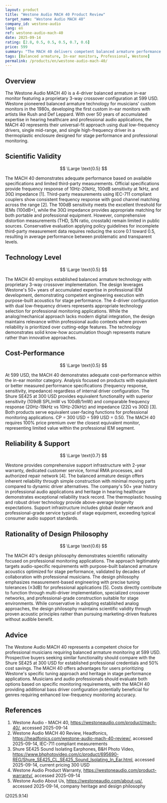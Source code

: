 ```yaml
---
layout: product
title: "Westone Audio MACH 40 Product Review"
target_name: "Westone Audio MACH 40"
company_id: westone-audio
lang: en
ref: westone-audio-mach-40
date: 2025-09-14
rating: [2.8, 0.5, 0.5, 0.5, 0.7, 0.6]
price: 599
summary: "The MACH 40 delivers competent balanced armature performance with established professional heritage and comprehensive support, though limited measurement transparency and pricing compared to the Shure SE425 affect overall value proposition."
tags: [Balanced armature, In-ear monitors, Professional, Westone]
permalink: /products/en/westone-audio-mach-40/
---
```

## Overview

The Westone Audio MACH 40 is a 4-driver balanced armature in-ear monitor featuring a proprietary 3-way crossover configuration at 599 USD. Westone pioneered balanced armature technology for musicians' custom monitors in the 1980s, developing the first custom in-ear monitors with artists like Rush and Def Leppard. With over 50 years of accumulated expertise in hearing healthcare and professional audio applications, the MACH 40 represents their universal-fit approach using dual low-frequency drivers, single mid-range, and single high-frequency driver in a thermoplastic enclosure designed for stage performance and professional monitoring.

## Scientific Validity

$$ \Large \text{0.5} $$

The MACH 40 demonstrates adequate performance based on available specifications and limited third-party measurements. Official specifications provide frequency response of 10Hz-20kHz, 100dB sensitivity at 1kHz, and 30Ω impedance [1]. Third-party measurements using IEC-711 compliant couplers show consistent frequency response with good channel matching across the range [2]. The 100dB sensitivity meets the excellent threshold for IEMs (100dB+), while the 30Ω impedance provides appropriate matching for both portable and professional equipment. However, comprehensive distortion measurements (THD, S/N ratio, crosstalk) remain limited in public sources. Conservative evaluation applying policy guidelines for incomplete third-party measurement data requires reducing the score 0.1 toward 0.5, resulting in average performance between problematic and transparent levels.

## Technology Level

$$ \Large \text{0.5} $$

The MACH 40 employs established balanced armature technology with proprietary 3-way crossover implementation. The design leverages Westone's 50+ years of accumulated expertise in professional IEM development, demonstrating competent engineering execution with purpose-built acoustics for stage performance. The 4-driver configuration with dual low-frequency drivers represents appropriate technology selection for professional monitoring applications. While the analog/mechanical approach lacks modern digital integration, the design maintains relevance within professional audio contexts where proven reliability is prioritized over cutting-edge features. The technology demonstrates solid know-how accumulation though represents mature rather than innovative approaches.

## Cost-Performance

$$ \Large \text{0.5} $$

At 599 USD, the MACH 40 demonstrates adequate cost-performance within the in-ear monitor category. Analysis focused on products with equivalent or better measured performance specifications (frequency response, sensitivity, impedance) regardless of internal driver configuration. The Shure SE425 at 300 USD provides equivalent functionality with superior sensitivity (109dB SPL/mW vs 100dB/1mW) and comparable frequency response (20Hz-19kHz vs 10Hz-20kHz) and impedance (22Ω vs 30Ω) [3]. Both products serve equivalent user-facing functions for professional monitoring applications. CP = 300 USD ÷ 599 USD = 0.50. The MACH 40 requires 100% price premium over the closest equivalent monitor, representing limited value within the professional IEM segment.

## Reliability & Support

$$ \Large \text{0.7} $$

Westone provides comprehensive support infrastructure with 2-year warranty, dedicated customer service, formal RMA processes, and authorized repair network [4]. The balanced armature design offers inherent reliability through simple construction with minimal moving parts compared to dynamic driver alternatives. The company's 50+ year history in professional audio applications and heritage in hearing healthcare demonstrates exceptional reliability track record. The thermoplastic housing and robust driver technology provide above-average longevity expectations. Support infrastructure includes global dealer network and professional-grade service typical of stage equipment, exceeding typical consumer audio support standards.

## Rationality of Design Philosophy

$$ \Large \text{0.6} $$

The MACH 40's design philosophy demonstrates scientific rationality focused on professional monitoring applications. The approach legitimately targets audio-specific requirements with purpose-built balanced armature acoustics optimized for stage performance, validated by decades of collaboration with professional musicians. The design philosophy emphasizes measurement-based engineering with precise tuning tolerances (±3dB) for professional applications [5]. Costs directly contribute to function through multi-driver implementation, specialized crossover networks, and professional-grade construction suitable for stage environments. While conservative in adopting established analog approaches, the design philosophy maintains scientific validity through proven acoustic principles rather than pursuing marketing-driven features without audible benefit.

## Advice

The Westone Audio MACH 40 represents a competent choice for professional musicians requiring balanced armature monitoring at 599 USD. Prospective buyers seeking similar functionality should compare with the Shure SE425 at 300 USD for established professional credentials and 50% cost savings. The MACH 40 offers advantages for users prioritizing Westone's specific tuning approach and heritage in stage performance applications. Musicians and audio professionals should evaluate both options based on specific monitoring requirements, with the MACH 40 providing additional bass driver configuration potentially beneficial for genres requiring enhanced low-frequency monitoring accuracy.

## References

1. Westone Audio - MACH 40, https://westoneaudio.com/product/mach-40/, accessed 2025-09-14
2. Westone Audio MACH 40 Review, Headfonics, https://headfonics.com/westone-audio-mach-40-review/, accessed 2025-09-14, IEC-711 compliant measurements
3. Shure SE425 Sound Isolating Earphones, B&H Photo Video, https://www.bhphotovideo.com/c/product/695690-REG/Shure_SE425_CL_SE425_Sound_Isolating_In_Ear.html, accessed 2025-09-14, current pricing 300 USD
4. Westone Audio Product Warranty, https://westoneaudio.com/product-warranty/, accessed 2025-09-14
5. Westone Audio About Us, https://westoneaudio.com/about-us/, accessed 2025-09-14, company heritage and design philosophy

(2025.9.14)
